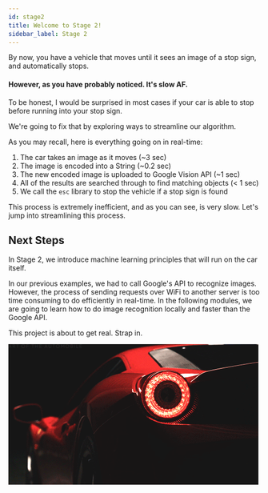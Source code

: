 ```yaml
---
id: stage2
title: Welcome to Stage 2!
sidebar_label: Stage 2
---
```


By now, you have a vehicle that moves until it sees an image of a stop sign, and automatically stops.

#### However, as you have probably noticed. It's slow AF.

To be honest, I would be surprised in most cases if your car is able to stop before running into your stop sign.

We're going to fix that by exploring ways to streamline our algorithm.

As you may recall, here is everything going on in real-time:

1. The car takes an image as it moves (~3 sec)
2. The image is encoded into a String (~0.2 sec)
3. The new encoded image is uploaded to Google Vision API (~1 sec)
4. All of the results are searched through to find matching objects (< 1 sec)
5. We call the `esc` library to stop the vehicle if a stop sign is found

This process is extremely inefficient, and as you can see, is very slow. Let's jump into streamlining this process.

## Next Steps

In Stage 2, we introduce machine learning principles that will run on the car itself.

In our previous examples, we had to call Google's API to recognize images. However, the process of sending requests over WiFi to another server is too time consuming to do efficiently in real-time. In the following modules, we are going to learn how to do image recognition locally and faster than the Google API.

This project is about to get real. Strap in.

![takeoff](./../../img/doc-images/stage-2/original.gif)